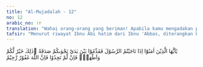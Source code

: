 ```yaml
---
title: "Al-Mujadalah - 12"
no: 12
arabic_no: ١٢
translation: "Wahai orang-orang yang beriman! Apabila kamu mengadakan pembicaraan khusus dengan Rasul, hendaklah kamu mengeluarkan sedekah (kepada orang miskin) sebelum (melakukan) pembicaraan itu. Yang demikian itu lebih baik bagimu dan lebih bersih. Tetapi jika kamu tidak memperoleh (yang akan disedekahkan) maka sungguh, Allah Maha Pengampun, Maha Penyayang."
tafsir: "Menurut riwayat Ibnu Abi hatim dari Ibnu 'Abbas, diterangkan bahwa para sahabat banyak yang ingin bertanya kepada Rasulullah saw, sehingga membebaninya. Untuk meringankan bebannya, Allah menurunkan ayat ini, dengan memerintahkan bersedekah sebelum menghadap Rasulullah.\n\nAyat ini memerintahkan kepada orang-orang yang beriman apabila mereka ingin berbicara secara rahasia dengan Rasulullah saw tentang sesuatu hal yang penting, hendaklah bersedekah sebelum melakukan pembicaraan itu. Perintah itu untuk membuktikan kebesaran Rasulullah dengan mengagungkannya, dan mendatangkan manfaat kepada fakir-miskin. Hal ini juga untuk membedakan antara orang yang benar-benar cinta kepada Rasulullah dan mengharapkan pelajaran darinya, dengan orang munafik yang berbeda perkataan dan perbuatannya. Di sisi lain, perintah ini mencegah orang yang datang beramai-ramai kepada Rasulullah tanpa keperluan yang sangat penting sehingga menyibukkan beliau.\n\nMenurut Abu Muslim, Allah memerintahkan demikian karena orang-orang munafik yang mulutnya menyatakan iman, sedang hatinya tetap kafir. Menyatakan bahwa mereka masuk Islam dengan sebenar-benarnya. Untuk menguji pernyataan itu, maka turun perintah untuk bersedekah lebih dahulu sebelum menghadap Rasulullah.\n\nFaedah memberi sedekah ialah mendapat pahala yang berlipat-ganda dari Allah, membersihkan dan menyucikan harta yang dimiliki, serta membersihkan jiwa dari keinginan mengumpulkan harta dan menjadikannya sebagai tujuan hidup. Suka bersedekah dapat mengurangi kesengsaraan orang-orang fakir dan dapat pula meninggikan kalimat Allah. Harta yang disedekahkan itu langsung diberikan kepada orang-orang yang berhak menerimanya, tidak diberikan kepada Nabi saw, karena di antara tujuan sedekah itu ialah mengagungkan Rasulullah saw dan meringankan beban hidup fakir-miskin.\n\nPada akhir ayat ini diterangkan bahwa jika orang yang akan menghadap Rasulullah saw itu tidak mempunyai sesuatu yang akan disedekahkan, sedangkan ia memerlukan sekali bertemu dengan beliau, maka Allah memberikan keringanan kepadanya dengan tidak mengharuskannya bersedekah.\n\nSedekah yang dimaksud di sini adalah sedekah sunah, bukan sedekah wajib, dan jumlahnya pun tidak ditentukan, hanya menurut keikhlasan dan kesanggupan yang memberi. Yang ditekankan ayat ini ialah agar kaum Muslimin suka bersedekah, tidak kikir, dan sadar bahwa harta yang mereka peroleh itu semata-mata sebagai alat untuk mencari keridaan Allah. Keharusan memberi sedekah dalam ayat ini untuk menguji kemauan orang-orang munafik yang baru masuk Islam."
---
```

يٰٓاَيُّهَا الَّذِيْنَ اٰمَنُوْٓا اِذَا نَاجَيْتُمُ الرَّسُوْلَ فَقَدِّمُوْا بَيْنَ يَدَيْ نَجْوٰىكُمْ صَدَقَةً ۗذٰلِكَ خَيْرٌ لَّكُمْ وَاَطْهَرُۗ فَاِنْ لَّمْ تَجِدُوْا فَاِنَّ اللّٰهَ غَفُوْرٌ رَّحِيْمٌ 